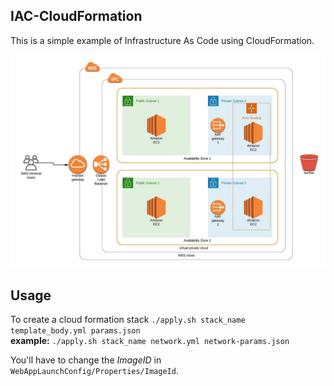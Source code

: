 ## IAC-CloudFormation
This is a simple example of Infrastructure As Code using CloudFormation.

![Infrastructure](/infrastructure.jpeg)

## Usage
To create a cloud formation stack
`./apply.sh stack_name template_body.yml params.json`\
**example:**
`./apply.sh stack_name network.yml network-params.json` 

You'll have to change the _ImageID_ in `WebAppLaunchConfig/Properties/ImageId`.
